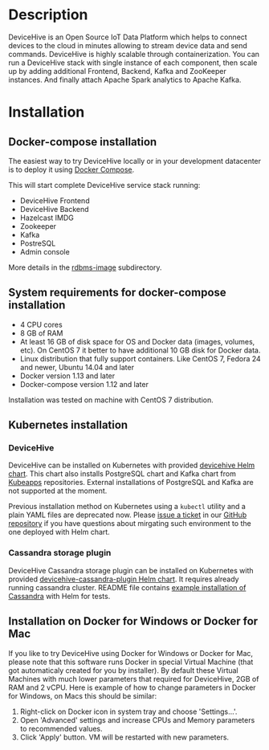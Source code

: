 # Description
DeviceHive is an Open Source IoT Data Platform which helps to connect devices to the cloud in minutes allowing to stream device data and send commands. DeviceHive is highly scalable through containerization. You can run a DeviceHive stack with single instance of each component, then scale up by adding additional Frontend, Backend, Kafka and ZooKeeper instances. And finally attach Apache Spark analytics to Apache Kafka.

# Installation
## Docker-compose installation
The easiest way to try DeviceHive locally or in your development datacenter is to deploy it using [Docker Compose](https://docs.docker.com/compose/).

This will start complete DeviceHive service stack running:

* DeviceHive Frontend
* DeviceHive Backend
* Hazelcast IMDG
* Zookeeper
* Kafka
* PostreSQL
* Admin console

More details in the [rdbms-image](rdbms-image/) subdirectory.

## System requirements for docker-compose installation
* 4 CPU cores
* 8 GB of RAM
* At least 16 GB of disk space for OS and Docker data (images, volumes, etc). On CentOS 7 it better to have additional 10 GB disk for Docker data.
* Linux distribution that fully support containers. Like CentOS 7, Fedora 24 and newer, Ubuntu 14.04 and later
* Docker version 1.13 and later
* Docker-compose version 1.12 and later

Installation was tested on machine with CentOS 7 distribution.

## Kubernetes installation
### DeviceHive
DeviceHive can be installed on Kubernetes with provided [devicehive Helm chart](k8s/devicehive). This chart also installs PostgreSQL chart and Kafka chart from [Kubeapps](https://kubeapps.com) repositories. External installations of PostgreSQL and Kafka are not supported at the moment.

Previous installation method on Kubernetes using a `kubectl` utility and a plain YAML files are deprecated now. Please [issue a ticket](https://github.com/devicehive/devicehive-docker/issues/new) in our [GitHub repository](https://github.com/devicehive/devicehive-docker/) if you have questions about mirgating such environment to the one deployed with Helm chart.

### Cassandra storage plugin
DeviceHive Cassandra storage plugin can be installed on Kubernetes with provided [devicehive-cassandra-plugin Helm chart](k8s/devicehive-cassandra-plugin). It requires already running cassandra cluster. README file contains [example installation of Cassandra](k8s/devicehive-cassandra-plugin/README.md#example-installation-with-cassandra-cluster-installed-via-helm) with Helm for tests.

## Installation on Docker for Windows or Docker for Mac
If you like to try DeviceHive using Docker for Windows or Docker for Mac, please note that this software runs Docker in special Virtual Machine (that got automaticaly created for you by installer). By default these Virtual Machines with much lower parameters that required for DeviceHive, 2GB of RAM and 2 vCPU. Here is example of how to change parameters in Docker for Windows, on Macs this should be similar:

1. Right-click on Docker icon in system tray and choose 'Settings...'.
2. Open 'Advanced' settings and increase CPUs and Memory parameters to recommended values.
3. Click 'Apply' button. VM will be restarted with new parameters.

